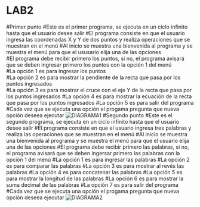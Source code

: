 # LAB2
#Primer punto 
#Este es el primer programa, se ejecuta en un ciclo infinito hasta que el usuario desee salir 
#El programa consiste en que el usuario ingresa las coordenadas X y Y de dos puntos y realiza operaciones que se muestran en el menú 
#Al inicio se muestra una bienvenida al programa y se muestra el menú para que el ususario elija una de las opciones  
#El programa debe recibir primero los puntos, si no, el programa avisará que se deben ingresar primero los puntos con la opción 1 del menú  
#La opción 1 es para ingresar los puntos  
#La opción 2 es para mostrar la pendiente de la recta que pasa por los puntos ingresados  
#La opción 3 es para mostrar el cruce con el eje Y de la recta que pasa por los puntos ingresados 
#La opción 4 es para mostrar la ecuación de la recta que pasa por los puntos ingresados 
#La opción 5 es para salir del programa 
#Cada vez que se ejecuta una opción el progama pregunta que nueva opción deseea ejecutar 
![DIAGRAMA1](https://user-images.githubusercontent.com/69565998/92822893-48c70a00-f392-11ea-81e2-e299db0ea60b.jpeg)
#Segundo punto
#Este es el segundo programa, se ejecuta en un ciclo infinito hasta que el usuario desee salir
#El programa consiste en que el usuario ingresa tres palabras y realiza las operaciones que se muestran en el menú
#Al inicio se muestra una bienvenida al programa y se muestra el menú para que el usuario elija una de las opciones
#El programa debe recibir primero las palabras, si no, el programa avisará que se deben ingersar primero las palabras con la opción 1 del menú
#La opción 1 es para ingresar las palabras
#La opción 2 es para comparar las palabras
#La opción 3 es para mostrar al revés las palabras
#La opción 4 es para concatenar las palabras
#La opción 5 es para mostrar la longitud de las palabras
#La opción 6 es para mostrar la suma decimal de las palabras
#La opción 7 es para salir del programa 
#Cada vez que se ejecuta una opción el progama pregunta que nueva opción deseea ejecutar
![DIAGRAMA2](https://user-images.githubusercontent.com/69565998/92824763-6b5a2280-f394-11ea-9498-cbd4ede82273.jpeg)
